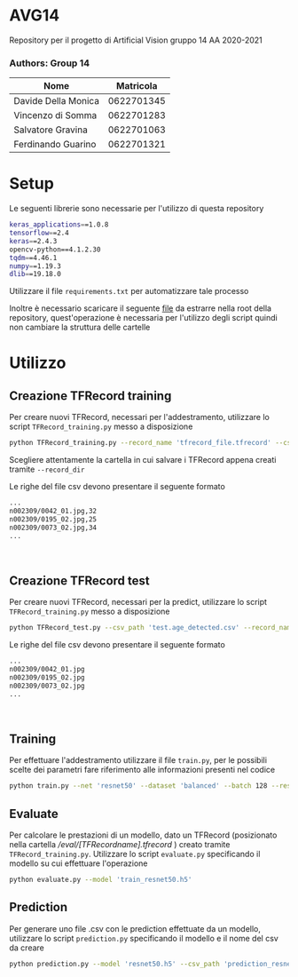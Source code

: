# AVG14
Repository per il progetto di Artificial Vision gruppo 14 AA 2020-2021

### Authors: Group 14
| Nome | Matricola |
|--------------|--------|
|Davide Della Monica | 0622701345|
|Vincenzo di Somma | 0622701283|
|Salvatore Gravina | 0622701063|
|Ferdinando Guarino | 0622701321|

# Setup
Le seguenti librerie sono necessarie per l'utilizzo di questa repository

```bash
keras_applications==1.0.8
tensorflow==2.4
keras==2.4.3
opencv-python==4.1.2.30
tqdm==4.46.1
numpy==1.19.3
dlib==19.18.0
```

Utilizzare il file <code>requirements.txt</code> per automatizzare tale processo

Inoltre è necessario scaricare il seguente [file](https://drive.google.com/file/d/12J_HeaLw4DXmDObXvZH5ljZ06xEKnX8T/view?usp=sharing) da estrarre nella root della repository, quest'operazione è necessaria per l'utilizzo degli script quindi non cambiare la struttura delle cartelle

# Utilizzo

## Creazione TFRecord training

Per creare nuovi TFRecord, necessari per l'addestramento, utilizzare lo script <code>TFRecord_training.py</code> messo a disposizione

```bash
python TFRecord_training.py --record_name 'tfrecord_file.tfrecord' --csv_name 'train.detected.csv' --face_align --record_dir 'shuffled/train'
```
Scegliere attentamente la cartella in cui salvare i TFRecord appena creati tramite <code>--record_dir</code>

Le righe del file csv devono presentare il seguente formato
```bash
...
n002309/0042_01.jpg,32
n002309/0195_02.jpg,25
n002309/0073_02.jpg,34
...
```
</br>

## Creazione TFRecord test

Per creare nuovi TFRecord, necessari per la predict, utilizzare lo script <code>TFRecord_training.py</code> messo a disposizione

```bash
python TFRecord_test.py --csv_path 'test.age_detected.csv' --record_name 'tfrecord_file.tfrecord'
```
Le righe del file csv devono presentare il seguente formato

```bash
...
n002309/0042_01.jpg
n002309/0195_02.jpg
n002309/0073_02.jpg
...
```
</br>

## Training

Per effettuare l'addestramento utilizzare il file <code>train.py</code>, per le possibili scelte dei parametri fare riferimento alle informazioni presenti nel codice

```bash
python train.py --net 'resnet50' --dataset 'balanced' --batch 128 --resume 'train_resnet50.h5' --pretraining 'resnet' --lr 0.005:0.2:20 --epoch 50 --training_mode 'fine_tuning' --momentum
```

## Evaluate

Per calcolare le prestazioni di un modello, dato un TFRecord (posizionato nella cartella */eval/[TFRecordname].tfrecord* ) creato tramite <code>TFRecord_training.py</code>. Utilizzare lo script <code>evaluate.py</code> specificando il modello su cui effettuare l'operazione

```bash
python evaluate.py --model 'train_resnet50.h5' 
```

## Prediction

Per generare uno file .csv con le prediction effettuate da un modello, utilizzare lo script <code>prediction.py</code> specificando il modello e il nome del csv da creare

```bash
python prediction.py --model 'resnet50.h5' --csv_path 'prediction_resnet50.csv'
```